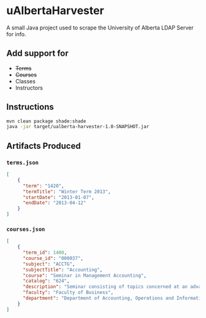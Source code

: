# uAlbertaHarvester
A small Java project used to scrape the University of Alberta LDAP Server for info.

## Add support for
* ~~Terms~~
* ~~Courses~~
* Classes
* Instructors

## Instructions
```bash
mvn clean package shade:shade
java -jar target/ualberta-harvester-1.0-SNAPSHOT.jar
```

## Artifacts Produced
### `terms.json`
```json
[
    {
      "term": "1420",
      "termTitle": "Winter Term 2013",
      "startDate": "2013-01-07",
      "endDate": "2013-04-12"
    }
]
```

### `courses.json`
```json
[
    {
      "term_id": 1400,
      "course_id": "000037",
      "subject": "ACCTG",
      "subjectTitle": "Accounting",
      "course": "Seminar in Management Accounting",
      "catalog": "624",
      "description": "Seminar consisting of topics concerned at an advanced level with generating and using accounting and related data in the planning and control functions of organizations. Prerequisite: ACCTG 523.",
      "faculty": "Faculty of Business",
      "department": "Department of Accounting, Operations and Information Systems"
    }
]
```